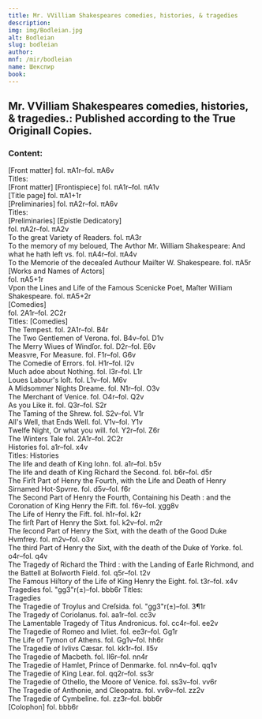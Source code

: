 ```yaml
---
title: Mr. VVilliam Shakespeares comedies, histories, & tragedies
description: 
img: img/Bodleian.jpg
alt: Bodleian
slug: bodleian
author:
mnf: /mir/bodleian
name: Шекспир
book: 
---
```


## Mr. VVilliam Shakespeares comedies, histories, & tragedies.: Published according to the True Originall Copies.

### Content:

[Front matter] fol. πA1r–fol. πA6v\
Titles:\
[Front matter]
[Frontispiece]
fol. πA1r–fol. πA1v\
[Title page]
fol. πA1+1r\
[Preliminaries]
fol. πA2r–fol. πA6v\
Titles:\
[Preliminaries]
[Epistle Dedicatory]\
fol. πA2r–fol. πA2v\
To the great Variety of Readers.
fol. πA3r\
To the memory of my beloued, The Avthor Mr. William Shakespeare: And what he hath left vs.
fol. πA4r–fol. πA4v\
To the Memorie of the deceaſed Authour Maiſter W. Shakespeare.
fol. πA5r\
[Works and Names of Actors]\
fol. πA5+1r\
Vpon the Lines and Life of the Famous Scenicke Poet, Maſter William Shakespeare.
fol. πA5+2r\
[Comedies]\
fol. 2A1r–fol. 2C2r\
Titles:
[Comedies]\
The Tempest.
fol. 2A1r–fol. B4r\
The Two Gentlemen of Verona.
fol. B4v–fol. D1v\
The Merry Wiues of Windſor.
fol. D2r–fol. E6v\
Measvre, For Measure.
fol. F1r–fol. G6v\
The Comedie of Errors.
fol. H1r–fol. I2v\
Much adoe about Nothing.
fol. I3r–fol. L1r\
Loues Labour's loſt.
fol. L1v–fol. M6v\
A Midsommer Nights Dreame.
fol. N1r–fol. O3v\
The Merchant of Venice.
fol. O4r–fol. Q2v\
As you Like it.
fol. Q3r–fol. S2r\
The Taming of the Shrew.
fol. S2v–fol. V1r\
All's Well, that Ends Well.
fol. V1v–fol. Y1v\
Twelfe Night, Or what you will.
fol. Y2r–fol. Z6r\
The Winters Tale
fol. 2A1r–fol. 2C2r\
Histories
fol. a1r–fol. x4v\
Titles:
Histories\
The life and death of King Iohn.
fol. a1r–fol. b5v\
The life and death of King Richard the Second.
fol. b6r–fol. d5r\
The Firſt Part of Henry the Fourth, with the Life and Death of Henry Sirnamed Hot-Spvrre.
fol. d5v–fol. f6r\
The Second Part of Henry the Fourth, Containing his Death : and the Coronation of King Henry the Fift.
fol. f6v–fol. χgg8v\
The Life of Henry the Fift.
fol. h1r–fol. k2r\
The firſt Part of Henry the Sixt.
fol. k2v–fol. m2r\
The ſecond Part of Henry the Sixt, with the death of the Good Duke Hvmfrey.
fol. m2v–fol. o3v\
The third Part of Henry the Sixt, with the death of the Duke of Yorke.
fol. o4r–fol. q4v\
The Tragedy of Richard the Third : with the Landing of Earle Richmond, and the Battell at Boſworth Field.
fol. q5r–fol. t2v\
The Famous Hiſtory of the Life of King Henry the Eight.
fol. t3r–fol. x4v\
Tragedies
fol. "gg3"r(±)–fol. bbb6r
Titles:\
Tragedies\
The Tragedie of Troylus and Creſsida.
fol. "gg3"r(±)–fol. 3¶1r\
The Tragedy of Coriolanus.
fol. aa1r–fol. cc3v\
The Lamentable Tragedy of Titus Andronicus.
fol. cc4r–fol. ee2v\
The Tragedie of Romeo and Ivliet.
fol. ee3r–fol. Gg1r\
The Life of Tymon of Athens.
fol. Gg1v–fol. hh6r\
The Tragedie of Ivlivs Cæsar.
fol. kk1r–fol. ll5v\
The Tragedie of Macbeth.
fol. ll6r–fol. nn4r\
The Tragedie of Hamlet, Prince of Denmarke.
fol. nn4v–fol. qq1v\
The Tragedie of King Lear.
fol. qq2r–fol. ss3r\
The Tragedie of Othello, the Moore of Venice.
fol. ss3v–fol. vv6r\
The Tragedie of Anthonie, and Cleopatra.
fol. vv6v–fol. zz2v\
The Tragedie of Cymbeline.
fol. zz3r–fol. bbb6r\
[Colophon]
fol. bbb6r 
